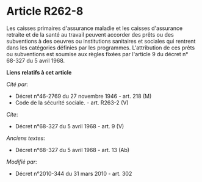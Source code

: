 # Article R262-8

Les caisses primaires d'assurance maladie et les caisses d'assurance retraite et de la santé  au travail  peuvent accorder
des prêts ou des subventions à des oeuvres ou institutions sanitaires et sociales qui rentrent dans les catégories définies
par les programmes. L'attribution de ces prêts ou subventions est soumise aux règles fixées par l'article 9 du décret n°
68-327 du 5 avril 1968.

**Liens relatifs à cet article**

_Cité par_:

  - Décret n°46-2769 du 27 novembre 1946 - art. 218 (M)
  - Code de la sécurité sociale. - art. R263-2 (V)

_Cite_:

  - Décret n°68-327 du 5 avril 1968 - art. 9 (V)

_Anciens textes_:

  - Décret n°68-327 du 5 avril 1968 - art. 13 (Ab)

_Modifié par_:

  - Décret n°2010-344 du 31 mars 2010 - art. 302
